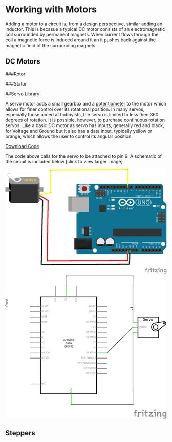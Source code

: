# Working with Motors

Adding a motor to a circuit is, from a design perspective, similar adding an inductor. This is becasue a typical DC motor consists of an electromagnetic coil surrounded by permanent magnets. When current flows through the coil a magnetic force is induced around it an it pushes back against the magnetic field of the surrounding magnets.

## DC Motors

###Rotor

###Stator

##Servo Library

A servo motor adds a small gearbox and a [potentiometer](#!parts.md#Potentiometer) to the motor which allows for finer control over its rotational position. In many servos, especially those aimed at hobbyists, the servo is limited to less then 360 degrees of rotation. It is possible, however, to purchase continuous rotation servos. Like a basic DC motor as servo has inputs, generally red and black,  for Voltage and Ground but it also has a data input, typically yellow or orange, which allows the user to control its angular position. 

<code data-gist-id="e9585bba4648dd463677"></code>

<a href="https://gist.github.com/domhnallohanlon/e9585bba4648dd463677/download" class="text-success pull-right">Download Code</a><br>

The code above calls for the servo to be attached to pin 9. A schematic of the circuit is included below [click to view larger image]

![Connecting a servo to the Arduino](img/servoCircuit.png "Connecting a servo to the Arduino")
![Schematic](img/servoSchematic.png "Circuit Schematic")

## Steppers